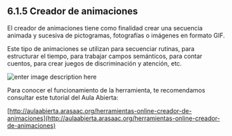 ## 6.1.5 Creador de animaciones

El creador de animaciones tiene como finalidad crear una secuencia animada y sucesiva de pictogramas, fotografías o imágenes en formato GIF.

Este tipo de animaciones se utilizan para secuenciar rutinas, para estructurar el tiempo, para trabajar campos semánticos, para contar cuentos, para crear juegos de discriminación y atención, etc.

![enter image description here](https://static.arasaac.org/images/aularagon/gif_aves.gif)
  
Para conocer el funcionamiento de la herramienta, te recomendamos consultar este tutorial del Aula Abierta:

[http://aulaabierta.arasaac.org/herramientas-online-creador-de-animaciones](http://aulaabierta.arasaac.org/herramientas-online-creador-de-animaciones)
